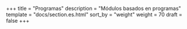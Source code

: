 +++
title = "Programas"
description = "Módulos basados en programas"
template = "docs/section.es.html"
sort_by = "weight"
weight = 70
draft = false
+++
